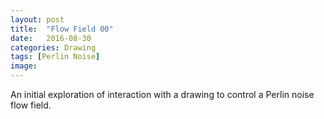 ```yaml
---
layout: post
title:  "Flow Field 00"
date:   2016-08-30
categories: Drawing
tags: [Perlin Noise]
image:
---
```

An initial exploration of interaction with a drawing to control a Perlin noise flow field.

<script src="/js/p5Sketches/P5perlinFlowFieldSketch.js" type="text/javascript"></script>
<script src="/js/p5Objects/P5_FlowField.js"></script>
